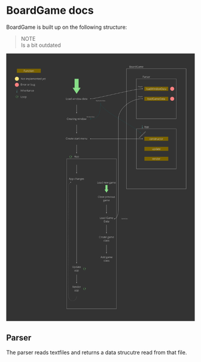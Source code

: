 # BoardGame docs
BoardGame is built up on the following structure:
> NOTE <br>
> Is a bit outdated

![A graphic of how the program works](./content/programStructure.svg)



## Parser
The parser reads textfiles and returns a data strucutre read from that file.   

